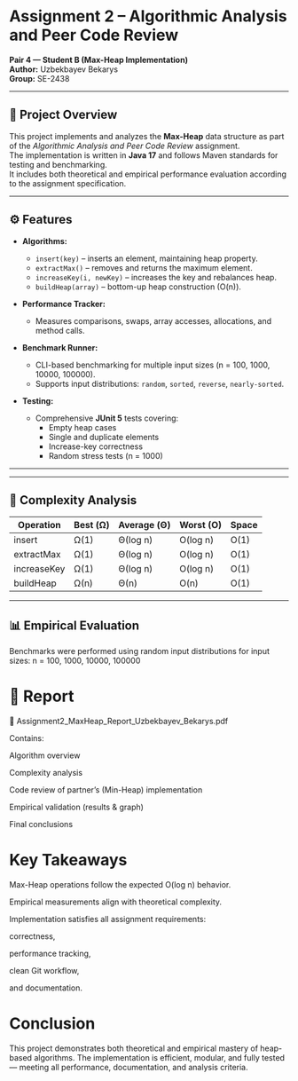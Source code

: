 # Assignment 2 – Algorithmic Analysis and Peer Code Review
**Pair 4 — Student B (Max-Heap Implementation)**  
**Author:** Uzbekbayev Bekarys  
**Group:** SE-2438

---

## 📘 Project Overview
This project implements and analyzes the **Max-Heap** data structure as part of the *Algorithmic Analysis and Peer Code Review* assignment.  
The implementation is written in **Java 17** and follows Maven standards for testing and benchmarking.  
It includes both theoretical and empirical performance evaluation according to the assignment specification.

---

## ⚙️ Features

- **Algorithms:**
    - `insert(key)` – inserts an element, maintaining heap property.
    - `extractMax()` – removes and returns the maximum element.
    - `increaseKey(i, newKey)` – increases the key and rebalances heap.
    - `buildHeap(array)` – bottom-up heap construction (O(n)).

- **Performance Tracker:**
    - Measures comparisons, swaps, array accesses, allocations, and method calls.

- **Benchmark Runner:**
    - CLI-based benchmarking for multiple input sizes (n = 100, 1000, 10000, 100000).
    - Supports input distributions: `random`, `sorted`, `reverse`, `nearly-sorted`.

- **Testing:**
    - Comprehensive **JUnit 5** tests covering:
        - Empty heap cases
        - Single and duplicate elements
        - Increase-key correctness
        - Random stress tests (n = 1000)

---


---

## 🧮 Complexity Analysis

| Operation     | Best (Ω) | Average (Θ) | Worst (O) | Space |
|----------------|-----------|--------------|------------|--------|
| insert         | Ω(1)      | Θ(log n)     | O(log n)   | O(1)  |
| extractMax     | Ω(1)      | Θ(log n)     | O(log n)   | O(1)  |
| increaseKey    | Ω(1)      | Θ(log n)     | O(log n)   | O(1)  |
| buildHeap      | Ω(n)      | Θ(n)         | O(n)       | O(1)  |

---

## 📊 Empirical Evaluation

Benchmarks were performed using random input distributions for input sizes:
n = 100, 1000, 10000, 100000



# 🧾 Report

📄 Assignment2_MaxHeap_Report_Uzbekbayev_Bekarys.pdf

Contains:

Algorithm overview

Complexity analysis

Code review of partner’s (Min-Heap) implementation

Empirical validation (results & graph)

Final conclusions

# Key Takeaways

Max-Heap operations follow the expected O(log n) behavior.

Empirical measurements align with theoretical complexity.

Implementation satisfies all assignment requirements:

correctness,

performance tracking,

clean Git workflow,

and documentation.


#  Conclusion

This project demonstrates both theoretical and empirical mastery of heap-based algorithms.
The implementation is efficient, modular, and fully tested — meeting all performance, documentation, and analysis criteria.